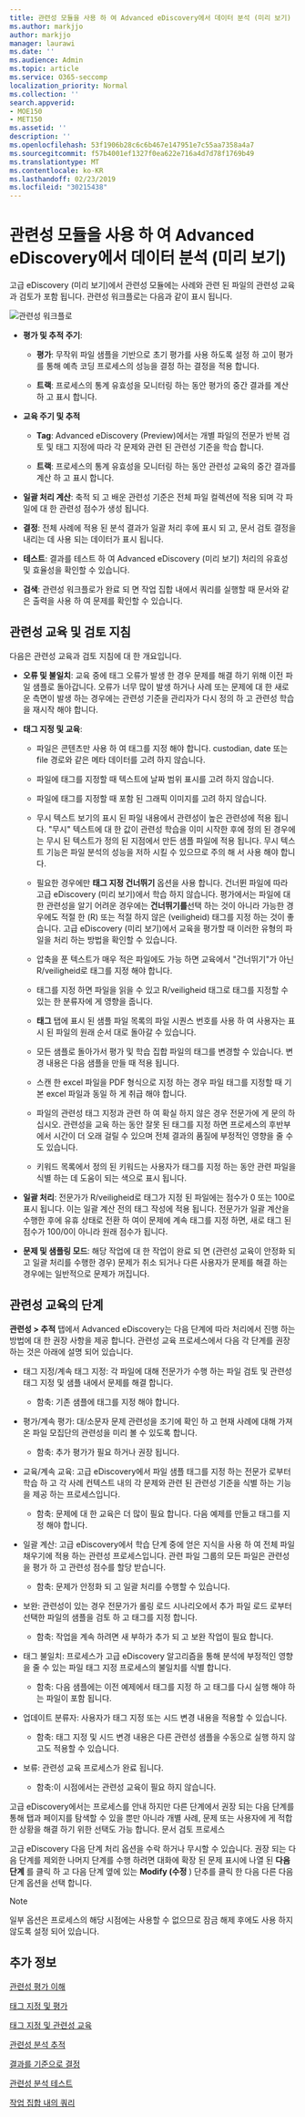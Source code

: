 ```yaml
---
title: 관련성 모듈을 사용 하 여 Advanced eDiscovery에서 데이터 분석 (미리 보기)
ms.author: markjjo
author: markjjo
manager: laurawi
ms.date: ''
ms.audience: Admin
ms.topic: article
ms.service: O365-seccomp
localization_priority: Normal
ms.collection: ''
search.appverid:
- MOE150
- MET150
ms.assetid: ''
description: ''
ms.openlocfilehash: 53f1906b28c6c6b467e147951e7c55aa7358a4a7
ms.sourcegitcommit: f57b4001ef1327f0ea622e716a4d7d78f1769b49
ms.translationtype: MT
ms.contentlocale: ko-KR
ms.lasthandoff: 02/23/2019
ms.locfileid: "30215438"
---
```

# <a name="use-the-relevance-module-to-analyze-data-in-advanced-ediscovery-preview"></a>관련성 모듈을 사용 하 여 Advanced eDiscovery에서 데이터 분석 (미리 보기)

고급 eDiscovery (미리 보기)에서 관련성 모듈에는 사례와 관련 된 파일의 관련성 교육과 검토가 포함 됩니다. 관련성 워크플로는 다음과 같이 표시 됩니다.
  
![관련성 워크플로](../media/44c67dd2-7a20-40a9-b0ed-784364845c77.gif)
  
- **평가 및 추적 주기**:
    
  - **평가**: 무작위 파일 샘플을 기반으로 초기 평가를 사용 하도록 설정 하 고이 평가를 통해 예측 코딩 프로세스의 성능을 결정 하는 결정을 적용 합니다. 
    
  - **트랙**: 프로세스의 통계 유효성을 모니터링 하는 동안 평가의 중간 결과를 계산 하 고 표시 합니다. 
    
- **교육 주기 및 추적**
    
  - **Tag**: Advanced eDiscovery (Preview)에서는 개별 파일의 전문가 반복 검토 및 태그 지정에 따라 각 문제와 관련 된 관련성 기준을 학습 합니다.
    
  - **트랙**: 프로세스의 통계 유효성을 모니터링 하는 동안 관련성 교육의 중간 결과를 계산 하 고 표시 합니다. 
    
- **일괄 처리 계산**: 축적 되 고 배운 관련성 기준은 전체 파일 컬렉션에 적용 되며 각 파일에 대 한 관련성 점수가 생성 됩니다.
    
- **결정**: 전체 사례에 적용 된 분석 결과가 일괄 처리 후에 표시 되 고, 문서 검토 결정을 내리는 데 사용 되는 데이터가 표시 됩니다.
    
- **테스트**: 결과를 테스트 하 여 Advanced eDiscovery (미리 보기) 처리의 유효성 및 효율성을 확인할 수 있습니다.

- **검색**: 관련성 워크플로가 완료 되 면 작업 집합 내에서 쿼리를 실행할 때 문서와 같은 출력을 사용 하 여 문제를 확인할 수 있습니다.
    
## <a name="guidelines-for-relevance-training-and-review"></a>관련성 교육 및 검토 지침

다음은 관련성 교육과 검토 지침에 대 한 개요입니다.
  
- **오류 및 불일치**: 교육 중에 태그 오류가 발생 한 경우 문제를 해결 하기 위해 이전 파일 샘플로 돌아갑니다. 오류가 너무 많이 발생 하거나 사례 또는 문제에 대 한 새로운 측면이 발생 하는 경우에는 관련성 기준을 관리자가 다시 정의 하 고 관련성 학습을 재시작 해야 합니다.
    
- **태그 지정 및 교육**: 
    
  - 파일은 콘텐츠만 사용 하 여 태그를 지정 해야 합니다. custodian, date 또는 file 경로와 같은 메타 데이터를 고려 하지 않습니다. 
    
  - 파일에 태그를 지정할 때 텍스트에 날짜 범위 표시를 고려 하지 않습니다.
    
  - 파일에 태그를 지정할 때 포함 된 그래픽 이미지를 고려 하지 않습니다.
     
  - 무시 텍스트 보기의 표시 된 파일 내용에서 관련성이 높은 관련성에 적용 됩니다. "무시" 텍스트에 대 한 값이 관련성 학습을 이미 시작한 후에 정의 된 경우에는 무시 된 텍스트가 정의 된 지점에서 만든 샘플 파일에 적용 됩니다. 무시 텍스트 기능은 파일 분석의 성능을 저하 시킬 수 있으므로 주의 해 서 사용 해야 합니다.
    
  - 필요한 경우에만 **태그 지정 건너뛰기** 옵션을 사용 합니다. 건너뛴 파일에 따라 고급 eDiscovery (미리 보기)에서 학습 하지 않습니다. 평가에서는 파일에 대 한 관련성을 알기 어려운 경우에는 **건너뛰기를**선택 하는 것이 아니라 가능한 경우에도 적절 한 (R) 또는 적절 하지 않은 (veiligheid) 태그를 지정 하는 것이 좋습니다. 고급 eDiscovery (미리 보기)에서 교육을 평가할 때 이러한 유형의 파일을 처리 하는 방법을 확인할 수 있습니다.
    
  - 압축을 푼 텍스트가 매우 적은 파일에도 가능 하면 교육에서 "건너뛰기"가 아닌 R/veiligheid로 태그를 지정 해야 합니다. 
    
  - 태그를 지정 하면 파일을 읽을 수 있고 R/veiligheid 태그로 태그를 지정할 수 있는 한 분류자에 게 영향을 줍니다.
    
  - **태그** 탭에 표시 된 샘플 파일 목록의 파일 시퀀스 번호를 사용 하 여 사용자는 표시 된 파일의 원래 순서 대로 돌아갈 수 있습니다. 
    
  - 모든 샘플로 돌아가서 평가 및 학습 집합 파일의 태그를 변경할 수 있습니다. 변경 내용은 다음 샘플을 만들 때 적용 됩니다.
    
  - 스캔 한 excel 파일을 PDF 형식으로 지정 하는 경우 파일 태그를 지정할 때 기본 excel 파일과 동일 하 게 취급 해야 합니다.
    
  - 파일의 관련성 태그 지정과 관련 하 여 확실 하지 않은 경우 전문가에 게 문의 하십시오. 관련성을 교육 하는 동안 잘못 된 태그를 지정 하면 프로세스의 후반부에서 시간이 더 오래 걸릴 수 있으며 전체 결과의 품질에 부정적인 영향을 줄 수도 있습니다.
    
  - 키워드 목록에서 정의 된 키워드는 사용자가 태그를 지정 하는 동안 관련 파일을 식별 하는 데 도움이 되는 색으로 표시 됩니다.
    
- **일괄 처리**: 전문가가 R/veiligheid로 태그가 지정 된 파일에는 점수가 0 또는 100로 표시 됩니다. 이는 일괄 계산 전의 태그 작성에 적용 됩니다. 전문가가 일괄 계산을 수행한 후에 유휴 상태로 전환 하 여이 문제에 계속 태그를 지정 하면, 새로 태그 된 점수가 100/0이 아니라 원래 점수가 됩니다.
    
- **문제 및 샘플링 모드**: 해당 작업에 대 한 작업이 완료 되 면 (관련성 교육이 안정화 되 고 일괄 처리를 수행한 경우) 문제가 취소 되거나 다른 사용자가 문제를 해결 하는 경우에는 일반적으로 문제가 꺼집니다.
    
## <a name="steps-in-relevance-training"></a>관련성 교육의 단계

**관련성 \> 추적** 탭에서 Advanced eDiscovery는 다음 단계에 따라 처리에서 진행 하는 방법에 대 한 권장 사항을 제공 합니다. 관련성 교육 프로세스에서 다음 각 단계를 권장 하는 것은 아래에 설명 되어 있습니다. 
  
- 태그 지정/계속 태그 지정: 각 파일에 대해 전문가가 수행 하는 파일 검토 및 관련성 태그 지정 및 샘플 내에서 문제를 해결 합니다.
    
  - 함축: 기존 샘플에 태그를 지정 해야 합니다.
    
- 평가/계속 평가: 대/소문자 문제 관련성을 조기에 확인 하 고 현재 사례에 대해 가져온 파일 모집단의 관련성을 미리 볼 수 있도록 합니다.
    
  - 함축: 추가 평가가 필요 하거나 권장 됩니다.
    
- 교육/계속 교육: 고급 eDiscovery에서 파일 샘플 태그를 지정 하는 전문가 로부터 학습 하 고 각 사례 컨텍스트 내의 각 문제와 관련 된 관련성 기준을 식별 하는 기능을 제공 하는 프로세스입니다.
    
  - 함축: 문제에 대 한 교육은 더 많이 필요 합니다. 다음 예제를 만들고 태그를 지정 해야 합니다. 
    
- 일괄 계산: 고급 eDiscovery에서 학습 단계 중에 얻은 지식을 사용 하 여 전체 파일 채우기에 적용 하는 관련성 프로세스입니다. 관련 파일 그룹의 모든 파일은 관련성을 평가 하 고 관련성 점수를 할당 받습니다.
    
  - 함축: 문제가 안정화 되 고 일괄 처리를 수행할 수 있습니다.
    
- 보완: 관련성이 있는 경우 전문가가 롤링 로드 시나리오에서 추가 파일 로드 로부터 선택한 파일의 샘플을 검토 하 고 태그를 지정 합니다.
    
  - 함축: 작업을 계속 하려면 새 부하가 추가 되 고 보완 작업이 필요 합니다.
    
- 태그 불일치: 프로세스가 고급 eDiscovery 알고리즘을 통해 분석에 부정적인 영향을 줄 수 있는 파일 태그 지정 프로세스의 불일치를 식별 합니다.
    
  - 함축: 다음 샘플에는 이전 예제에서 태그를 지정 하 고 태그를 다시 실행 해야 하는 파일이 포함 됩니다.
    
- 업데이트 분류자: 사용자가 태그 지정 또는 시드 변경 내용을 적용할 수 있습니다.
    
  - 함축: 태그 지정 및 시드 변경 내용은 다른 관련성 샘플을 수동으로 실행 하지 않고도 적용할 수 있습니다.
    
- 보류: 관련성 교육 프로세스가 완료 됩니다.
    
  - 함축:이 시점에서는 관련성 교육이 필요 하지 않습니다.
    
고급 eDiscovery에서는 프로세스를 안내 하지만 다른 단계에서 권장 되는 다음 단계를 통해 탭과 페이지를 탐색할 수 있을 뿐만 아니라 개별 사례, 문제 또는 사용자에 게 적합 한 상황을 해결 하기 위한 선택도 가능 합니다. 문서 검토 프로세스 
  
고급 eDiscovery 다음 단계 처리 옵션을 수락 하거나 무시할 수 있습니다. 권장 되는 다음 단계를 제외한 나머지 단계를 수행 하려면 대화에 확장 된 문제 표시에 나열 된 **다음 단계** 를 클릭 하 고 다음 단계 옆에 있는 **Modify (수정** ) 단추를 클릭 한 다음 다른 다음 단계 옵션을 선택 합니다. 
  
> [!NOTE]
> 일부 옵션은 프로세스의 해당 시점에는 사용할 수 없으므로 잠금 해제 후에도 사용 하지 않도록 설정 되어 있습니다. 
  
## <a name="more-information"></a>추가 정보

[관련성 평가 이해](../assessment-in-relevance-in-advanced-ediscovery.md)
  
[태그 지정 및 평가](../tagging-and-assessment-in-advanced-ediscovery.md)
  
[태그 지정 및 관련성 교육](../tagging-and-relevance-training-in-advanced-ediscovery.md)
  
[관련성 분석 추적](../track-relevance-analysis-in-advanced-ediscovery.md)
  
[결과를 기준으로 결정](../decision-based-on-the-results-in-advanced-ediscovery.md)
  
[관련성 분석 테스트](../test-relevance-analysis-in-advanced-ediscovery.md)

[작업 집합 내의 쿼리](working-set-search.md)
